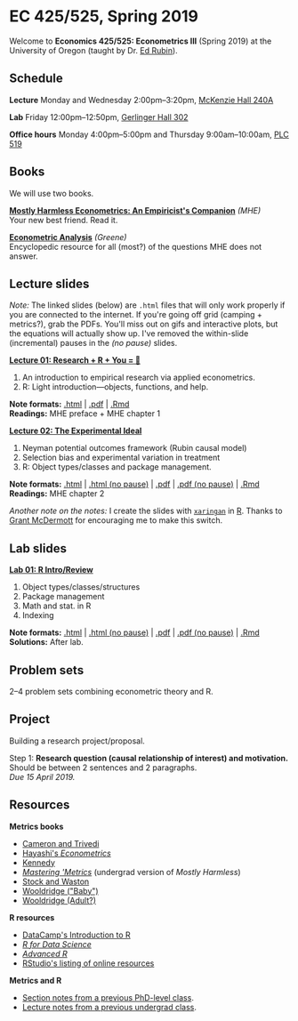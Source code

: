 # EC 425/525, Spring 2019

Welcome to **Economics 425/525: Econometrics III** (Spring 2019) at the University of Oregon (taught by Dr. [Ed Rubin](https://edrub.in)).

## Schedule

**Lecture** Monday and Wednesday 2:00pm–3:20pm, [McKenzie Hall 240A](https://map.uoregon.edu/c721c7d95)

**Lab** Friday 12:00pm–12:50pm, [Gerlinger Hall 302](https://map.uoregon.edu/0b99fa5c1)

**Office hours** Monday 4:00pm–5:00pm and Thursday 9:00am–10:00am, [PLC 519](https://map.uoregon.edu/e6bd451c7)

## Books

We will use two books.

**[Mostly Harmless Econometrics: An Empiricist's Companion](http://www.mostlyharmlesseconometrics.com/)** *(MHE)*
<br>Your new best friend. Read it.

**[Econometric Analysis](https://www.pearson.com/us/higher-education/program/Greene-Econometric-Analysis-8th-Edition/PGM334862.html)** *(Greene)*
<br>Encyclopedic resource for all (most?) of the questions MHE does not answer.

## Lecture slides

*Note:* The linked slides (below) are `.html` files that will only work properly if you are connected to the internet. If you're going off grid (camping + metrics?), grab the PDFs. You'll miss out on gifs and interactive plots, but the equations will actually show up. I've removed the within-slide (incremental) pauses in the *(no pause)* slides.

**[Lecture 01: Research + R + You = 💖](https://raw.githack.com/edrubin/EC525S19/master/NotesLecture/01ResearchR/01ResearchR.html)**

1. An introduction to empirical research via applied econometrics.
1. R: Light introduction—objects, functions, and help.

**Note formats:** [.html](https://raw.githack.com/edrubin/EC525S19/master/NotesLecture/01ResearchR/01ResearchR.html) | [.pdf](https://raw.githack.com/edrubin/EC525S19/master/NotesLecture/01ResearchR/01ResearchR.pdf) | [.Rmd](https://raw.githack.com/edrubin/EC525S19/master/NotesLecture/01ResearchR/01ResearchR.Rmd)
<br>**Readings:** MHE preface + MHE chapter 1

**[Lecture 02: The Experimental Ideal](https://raw.githack.com/edrubin/EC525S19/master/NotesLecture/02Ideal/02Ideal.html)**

1. Neyman potential outcomes framework (Rubin causal model)
1. Selection bias and experimental variation in treatment
1. R: Object types/classes and package management.

**Note formats:** [.html](https://raw.githack.com/edrubin/EC525S19/master/NotesLecture/02Ideal/02Ideal.html) | [.html (no pause)](https://raw.githack.com/edrubin/EC525S19/master/NotesLecture/02Ideal/02Ideal_NoPause.html) | [.pdf](https://raw.githack.com/edrubin/EC525S19/master/NotesLecture/02Ideal/02Ideal.pdf) | [.pdf (no pause)](https://raw.githack.com/edrubin/EC525S19/master/NotesLecture/02Ideal/02Ideal_NoPause.pdf) | [.Rmd](https://raw.githack.com/edrubin/EC525S19/master/NotesLecture/02Ideal/02Ideal.Rmd)
<br>**Readings:** MHE chapter 2

*Another note on the notes:* I create the slides with [`xaringan`](https://github.com/yihui/xaringan/wiki) in [R](cran.r-project.org). Thanks to [Grant McDermott](grantmcdermott.com/) for encouraging me to make this switch.

## Lab slides

**[Lab 01: R Intro/Review](https://raw.githack.com/edrubin/EC525S19/master/NotesLab/01RBasics/01RBasics.html)**

1. Object types/classes/structures
1. Package management
1. Math and stat. in R
1. Indexing

**Note formats:** [.html](https://raw.githack.com/edrubin/EC525S19/master/NotesLab/01RBasics/01RBasics.html) | [.html (no pause)](https://raw.githack.com/edrubin/EC525S19/master/NotesLab/01RBasics/01RBasics_NoPause.html) | [.pdf](https://raw.githack.com/edrubin/EC525S19/master/NotesLab/01RBasics/01RBasics.pdf) | [.pdf (no pause)](https://raw.githack.com/edrubin/EC525S19/master/NotesLab/01RBasics/01RBasics_NoPause.pdf) | [.Rmd](https://raw.githack.com/edrubin/EC525S19/master/NotesLab/01RBasics/01RBasics.Rmd)
<br>
**Solutions:**
 After lab.
<!-- [.html](https://raw.githack.com/edrubin/EC525S19/master/NotesLab/01RBasics/01Solution.html) | [.pdf](https://raw.githack.com/edrubin/EC525S19/master/NotesLab/01RBasics/01Solution.pdf) -->

## Problem sets

2–4 problem sets combining econometric theory and R.

## Project

Building a research project/proposal.

Step 1: **Research question (causal relationship of interest) and motivation.**
<br>Should be between 2 sentences and 2 paragraphs.
<br>*Due 15 April 2019.*

## Resources

**Metrics books**

- [Cameron and Trivedi](https://www.cambridge.org/us/academic/subjects/economics/econometrics-statistics-and-mathematical-economics/microeconometrics-methods-and-applications?format=HB&isbn=9780521848053)
- [Hayashi's *Econometrics*](https://press.princeton.edu/titles/6946.html)
- [Kennedy](https://www.wiley.com/en-us/A+Guide+to+Econometrics)
- [*Mastering 'Metrics*](http://masteringmetrics.com/) (undergrad version of *Mostly Harmless*)
- [Stock and Waston](https://www.pearson.com/us/higher-education/product/Stock-Introduction-to-Econometrics-3rd-Edition/9780138009007.html)
- [Wooldridge ("Baby")](https://www.cengage.com/c/introductory-econometrics-a-modern-approach-6e-wooldridge/9781305270107)
- [Wooldridge (Adult?)](https://mitpress.mit.edu/books/econometric-analysis-cross-section-and-panel-data-second-edition)

**R resources**

- [DataCamp's Introduction to R](https://www.datacamp.com/courses/free-introduction-to-r)
- [*R for Data Science*](https://r4ds.had.co.nz/)
- [*Advanced R*](http://adv-r.had.co.nz/)
- [RStudio's listing of online resources](https://www.rstudio.com/online-learning/)

**Metrics and R**

- [Section notes from a previous PhD-level class](https://edrub.in/ARE212).
- [Lecture notes from a previous undergrad class](https://github.com/edrubin/EC421W19).
